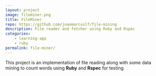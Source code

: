 ```yaml
---
layout: project
image: fileminer.png
title: FileMiner
repo: https://github.com/joaomarcuslf/file-mining
description: File reader and fetcher using Ruby and Rspec
categories:
    - learning-app
    - ruby
permalink: file-miner/
---
```


This project is an implementation of file reading along with some data mining to count words using **Ruby** and **Rspec** for testing.
